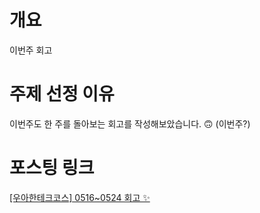 # 개요

이번주 회고

# 주제 선정 이유

이번주도 한 주를 돌아보는 회고를 작성해보았습니다. 🙃 (이번주?)

# 포스팅 링크

[[우아한테크코스] 0516~0524 회고 ✨](https://velog.io/@movie/%EC%9A%B0%EC%95%84%ED%95%9C%ED%85%8C%ED%81%AC%EC%BD%94%EC%8A%A4-05160524-%ED%9A%8C%EA%B3%A0)
